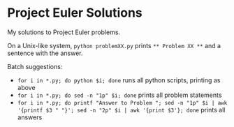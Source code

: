 # Project Euler Solutions

My solutions to Project Euler problems.

On a Unix-like system, `python problemXX.py` prints ``** Problem XX **`` and a sentence with the answer.

Batch suggestions:
* ``for i in *.py; do python $i; done`` runs all python scripts, printing as above
* ``for i in *.py; do sed -n "1p" $i; done`` prints all problem statements
* ``for i in *.py; do printf "Answer to Problem "; sed -n "1p" $i | awk '{printf $3 " "}'; sed -n "2p" $i | awk '{print $3'}; done`` prints all answers

